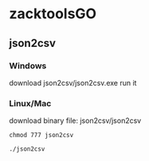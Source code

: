 # zacktoolsGO


## json2csv

### Windows
download json2csv/json2csv.exe run it

### Linux/Mac
download binary file: json2csv/json2csv

`chmod 777 json2csv`

`./json2csv`
